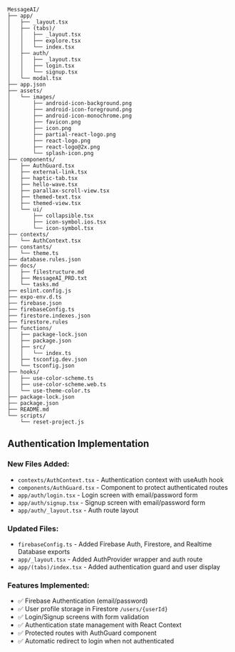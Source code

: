 ```
MessageAI/
├── app/
│   ├── _layout.tsx
│   ├── (tabs)/
│   │   ├── _layout.tsx
│   │   ├── explore.tsx
│   │   └── index.tsx
│   ├── auth/
│   │   ├── _layout.tsx
│   │   ├── login.tsx
│   │   └── signup.tsx
│   └── modal.tsx
├── app.json
├── assets/
│   └── images/
│       ├── android-icon-background.png
│       ├── android-icon-foreground.png
│       ├── android-icon-monochrome.png
│       ├── favicon.png
│       ├── icon.png
│       ├── partial-react-logo.png
│       ├── react-logo.png
│       ├── react-logo@2x.png
│       └── splash-icon.png
├── components/
│   ├── AuthGuard.tsx
│   ├── external-link.tsx
│   ├── haptic-tab.tsx
│   ├── hello-wave.tsx
│   ├── parallax-scroll-view.tsx
│   ├── themed-text.tsx
│   ├── themed-view.tsx
│   └── ui/
│       ├── collapsible.tsx
│       ├── icon-symbol.ios.tsx
│       └── icon-symbol.tsx
├── contexts/
│   └── AuthContext.tsx
├── constants/
│   └── theme.ts
├── database.rules.json
├── docs/
│   ├── filestructure.md
│   ├── MessageAI_PRD.txt
│   └── tasks.md
├── eslint.config.js
├── expo-env.d.ts
├── firebase.json
├── firebaseConfig.ts
├── firestore.indexes.json
├── firestore.rules
├── functions/
│   ├── package-lock.json
│   ├── package.json
│   ├── src/
│   │   └── index.ts
│   ├── tsconfig.dev.json
│   └── tsconfig.json
├── hooks/
│   ├── use-color-scheme.ts
│   ├── use-color-scheme.web.ts
│   └── use-theme-color.ts
├── package-lock.json
├── package.json
├── README.md
└── scripts/
    └── reset-project.js
```

## Authentication Implementation

### New Files Added:

- `contexts/AuthContext.tsx` - Authentication context with useAuth hook
- `components/AuthGuard.tsx` - Component to protect authenticated routes
- `app/auth/login.tsx` - Login screen with email/password form
- `app/auth/signup.tsx` - Signup screen with email/password form
- `app/auth/_layout.tsx` - Auth route layout

### Updated Files:

- `firebaseConfig.ts` - Added Firebase Auth, Firestore, and Realtime Database exports
- `app/_layout.tsx` - Added AuthProvider wrapper and auth route
- `app/(tabs)/index.tsx` - Added authentication guard and user display

### Features Implemented:

- ✅ Firebase Authentication (email/password)
- ✅ User profile storage in Firestore `/users/{userId}`
- ✅ Login/Signup screens with form validation
- ✅ Authentication state management with React Context
- ✅ Protected routes with AuthGuard component
- ✅ Automatic redirect to login when not authenticated
